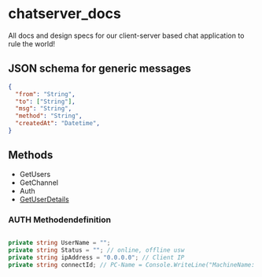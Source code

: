# chatserver_docs
All docs and design specs for our client-server based chat application to rule the world!

## JSON schema for generic messages

```json
{
  "from": "String",
  "to": ["String"],
  "msg": "String",
  "method": "String",
  "createdAt": "Datetime",
}
```

## Methods

* GetUsers
* GetChannel
* Auth
* [GetUserDetails](https://github.com/TI114/chatserver_docs/blob/getUserDetails/getuserdetails.md)

### AUTH Methodendefinition
```c# 

private string UserName = "";  
private string Status = ""; // online, offline usw
private string ipAddress = "0.0.0.0"; // Client IP
private string connectId; // PC-Name = Console.WriteLine("MachineName: {0}", Environment.MachineName);

```
